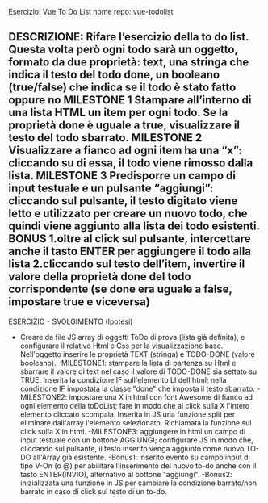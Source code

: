 Esercizio: Vue To Do List
nome repo: vue-todolist

DESCRIZIONE:
Rifare l’esercizio della to do list. Questa volta però ogni todo sarà un oggetto, formato da due proprietà:
text, una stringa che indica il testo del todo
done, un booleano (true/false) che indica se il todo è stato fatto oppure no
MILESTONE 1
Stampare all’interno di una lista HTML un item per ogni todo. Se la proprietà done è uguale a true, visualizzare il testo del todo sbarrato.
MILESTONE 2
Visualizzare a fianco ad ogni item ha una “x”: cliccando su di essa, il todo viene rimosso dalla lista.
MILESTONE 3
Predisporre un campo di input testuale e un pulsante “aggiungi”: cliccando sul pulsante, il testo digitato viene letto e utilizzato per creare un nuovo todo, che quindi viene aggiunto alla lista dei todo esistenti.
BONUS
1.oltre al click sul pulsante, intercettare anche il tasto ENTER per aggiungere il todo alla lista
2.cliccando sul testo dell’item, invertire il valore della proprietà done del todo corrispondente (se done era uguale a false, impostare true e viceversa)
----------------------------------------------------------------
ESERCIZIO - SVOLGIMENTO (Ipotesi)
- Creare da file JS array di oggetti ToDo di prova (lista già definita), e configurare il relativo Html e Css per la visualizzazione base. Nell'oggetto inserire le proprietà TEXT (stringa) e TODO-DONE (valore booleano).
-MILESTONE1: stampare la lista di partenza su Html e sbarrare il valore di text nel caso il valore di TODO-DONE sia settato su TRUE. Inserita la condizione IF sull'elemento LI dell'html; nella condizione IF impostata la classe "done" che imposta il testo sbarrato.
-MILESTONE2: impostare una X in html con font Awesome di fianco ad ogni elemento della toDoList; fare in modo che al click sulla X l'intero elemento cliccato scompaia. Inserita in JS una funzione split per eliminare dall'array l'elemento selezionato. Richiamata la funzione sul click sulla X in html.
-MILESTONE3: aggiungere in html un campo di input testuale con un bottone AGGIUNGI; configurare JS in modo che, cliccando sul pulsante, il testo inserito venga aggiunto come nuovo TO-DO all'Array già esistente.
-Bonus1: inserito evento su campo input di tipo V-On (o @) per abilitare l'inserimento del nuovo to-do anche con il tasto ENTER(INVIO), alternativo al bottone "aggiungi".
-Bonus2: inizializzata una funzione in JS per cambiare la condizione barrato/non barrato in caso di click sul testo di un to-do.
